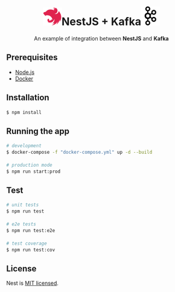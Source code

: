 <h1 align="center">
  <img src="./.github/nestjs.svg" width="50">NestJS + Kafka<img src="./.github/kafka.png" width="50">
</h1>

[circleci-image]: https://img.shields.io/circleci/build/github/nestjs/nest/master?token=abc123def456
[circleci-url]: https://circleci.com/gh/nestjs/nest

  <p align="center">An example of integration between <b>NestJS</b> and <b>Kafka</b></p>

## Prerequisites

- [Node.js](https://nodejs.org/en/download/)
- [Docker](https://www.docker.com/products/docker-desktop)

## Installation

```bash
$ npm install
```

## Running the app

```bash
# development
$ docker-compose -f "docker-compose.yml" up -d --build

# production mode
$ npm run start:prod
```

## Test

```bash
# unit tests
$ npm run test

# e2e tests
$ npm run test:e2e

# test coverage
$ npm run test:cov
```

## License

Nest is [MIT licensed](LICENSE).
